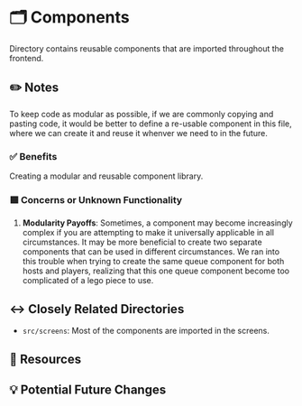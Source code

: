 # 🗂 Components
Directory contains reusable components that are imported throughout the frontend.

## ✏️ Notes
To keep code as modular as possible, if we are commonly copying and pasting code, it would be better to define a re-usable component in this file, where we can create it and reuse it whenver we need to in the future.

### ✅ Benefits
Creating a modular and reusable component library.

### 🟥 Concerns or Unknown Functionality
1. **Modularity Payoffs**: Sometimes, a component may become increasingly complex if you are attempting to make it universally applicable in all circumstances. It may be more beneficial to create two separate components that can be used in different circumstances. We ran into this trouble when trying to create the same queue component for both hosts and players, realizing that this one queue component become too complicated of a lego piece to use.


## ↔️ Closely Related Directories
- `src/screens`: Most of the components are imported in the screens.

## 🔗 Resources

## 💡 Potential Future Changes
